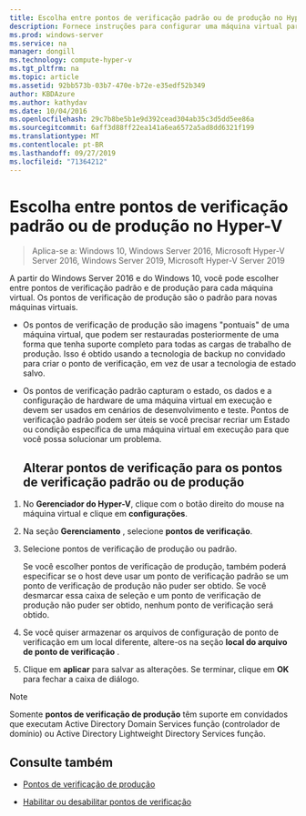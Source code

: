 ```yaml
---
title: Escolha entre pontos de verificação padrão ou de produção no Hyper-V
description: Fornece instruções para configurar uma máquina virtual para usar pontos de verificação padrão ou de produção
ms.prod: windows-server
ms.service: na
manager: dongill
ms.technology: compute-hyper-v
ms.tgt_pltfrm: na
ms.topic: article
ms.assetid: 92bb573b-03b7-470e-b72e-e35edf52b349
author: KBDAzure
ms.author: kathydav
ms.date: 10/04/2016
ms.openlocfilehash: 29c7b8be5b1e9d392cead304ab35c3d5dd5ee86a
ms.sourcegitcommit: 6aff3d88ff22ea141a6ea6572a5ad8dd6321f199
ms.translationtype: MT
ms.contentlocale: pt-BR
ms.lasthandoff: 09/27/2019
ms.locfileid: "71364212"
---
```

# <a name="choose-between-standard-or-production-checkpoints-in-hyper-v"></a>Escolha entre pontos de verificação padrão ou de produção no Hyper-V

>Aplica-se a: Windows 10, Windows Server 2016, Microsoft Hyper-V Server 2016, Windows Server 2019, Microsoft Hyper-V Server 2019

  
A partir do Windows Server 2016 e do Windows 10, você pode escolher entre pontos de verificação padrão e de produção para cada máquina virtual. Os pontos de verificação de produção são o padrão para novas máquinas virtuais.
  
- Os pontos de verificação de produção são imagens "pontuais" de uma máquina virtual, que podem ser restauradas posteriormente de uma forma que tenha suporte completo para todas as cargas de trabalho de produção. Isso é obtido usando a tecnologia de backup no convidado para criar o ponto de verificação, em vez de usar a tecnologia de estado salvo.  
  
- Os pontos de verificação padrão capturam o estado, os dados e a configuração de hardware de uma máquina virtual em execução e devem ser usados em cenários de desenvolvimento e teste. Pontos de verificação padrão podem ser úteis se você precisar recriar um Estado ou condição específica de uma máquina virtual em execução para que você possa solucionar um problema.  
 
  ## <a name="change-checkpoints-to-production-or-standard-checkpoints"></a>Alterar pontos de verificação para os pontos de verificação padrão ou de produção  
  
1.  No **Gerenciador do Hyper-V**, clique com o botão direito do mouse na máquina virtual e clique em **configurações**.  
  
2.  Na seção **Gerenciamento** , selecione **pontos de verificação**.  
  
3.  Selecione pontos de verificação de produção ou padrão.  
  
    Se você escolher pontos de verificação de produção, também poderá especificar se o host deve usar um ponto de verificação padrão se um ponto de verificação de produção não puder ser obtido. Se você desmarcar essa caixa de seleção e um ponto de verificação de produção não puder ser obtido, nenhum ponto de verificação será obtido.  
  
4.  Se você quiser armazenar os arquivos de configuração de ponto de verificação em um local diferente, altere-os na seção **local do arquivo de ponto de verificação** .  
  
5.  Clique em **aplicar** para salvar as alterações. Se terminar, clique em **OK** para fechar a caixa de diálogo.  
  
> [!NOTE]
> Somente **pontos de verificação de produção** têm suporte em convidados que executam Active Directory Domain Services função (controlador de domínio) ou Active Directory Lightweight Directory Services função.

## <a name="see-also"></a>Consulte também  
  
-   [Pontos de verificação de produção](../What-s-new-in-Hyper-V-on-Windows.md#production-checkpoints-new)  
  
-   [Habilitar ou desabilitar pontos de verificação](Enable-or-disable-checkpoints-in-Hyper-V.md)  
  


